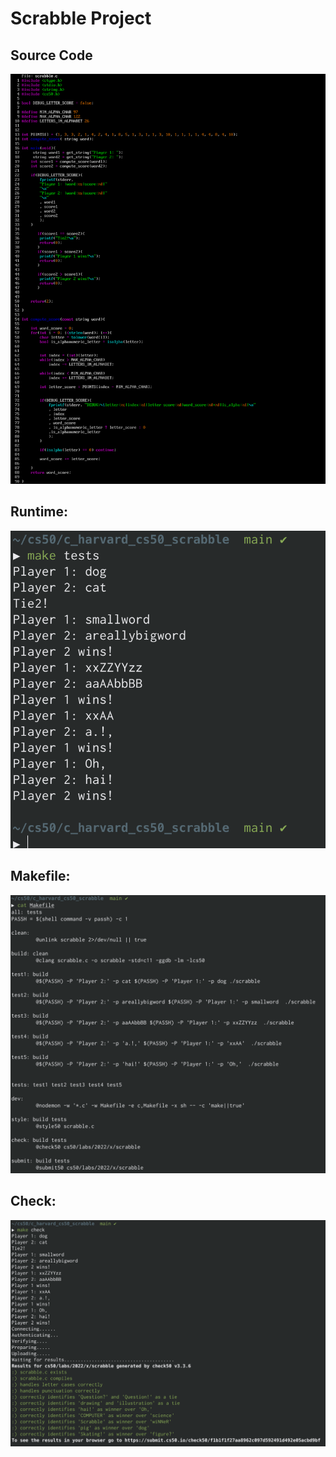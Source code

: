# Scrabble Project

## Source Code
![check0](./scrabble0.png)

## Runtime:
![screenshot0](./screenshot0.png)

## Makefile:
![screenshot1](./screenshot1.png)

## Check:
![check0](./check0.png)
